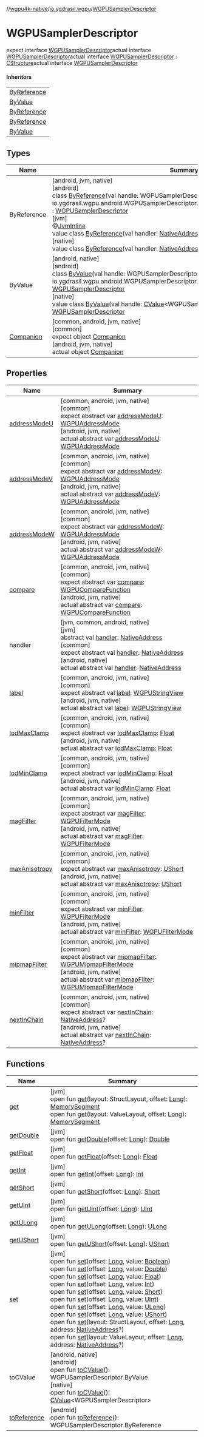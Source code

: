 //[wgpu4k-native](../../../index.md)/[io.ygdrasil.wgpu](../index.md)/[WGPUSamplerDescriptor](index.md)

# WGPUSamplerDescriptor

expect interface [WGPUSamplerDescriptor](index.md)actual interface [WGPUSamplerDescriptor](index.md)actual interface [WGPUSamplerDescriptor](index.md) : [CStructure](../../ffi/[jvm]-c-structure/index.md)actual interface [WGPUSamplerDescriptor](index.md)

#### Inheritors

| |
|---|
| [ByReference]([android]-by-reference/index.md) |
| [ByValue]([android]-by-value/index.md) |
| [ByReference]([jvm]-by-reference/index.md) |
| [ByReference]([native]-by-reference/index.md) |
| [ByValue]([native]-by-value/index.md) |

## Types

| Name | Summary |
|---|---|
| ByReference | [android, jvm, native]<br>[android]<br>class [ByReference]([android]-by-reference/index.md)(val handle: WGPUSamplerDescriptor.ByReference = io.ygdrasil.wgpu.android.WGPUSamplerDescriptor.ByReference(com.sun.jna.Pointer.NULL)) : [WGPUSamplerDescriptor](index.md)<br>[jvm]<br>@[JvmInline](https://kotlinlang.org/api/core/kotlin-stdlib/kotlin.jvm/-jvm-inline/index.html)<br>value class [ByReference]([jvm]-by-reference/index.md)(val handler: [NativeAddress](../../ffi/-native-address/index.md)) : [WGPUSamplerDescriptor](index.md)<br>[native]<br>value class [ByReference]([native]-by-reference/index.md)(val handler: [NativeAddress](../../ffi/-native-address/index.md)) : [WGPUSamplerDescriptor](index.md) |
| ByValue | [android, native]<br>[android]<br>class [ByValue]([android]-by-value/index.md)(val handle: WGPUSamplerDescriptor.ByValue = io.ygdrasil.wgpu.android.WGPUSamplerDescriptor.ByValue(com.sun.jna.Pointer.NULL)) : [WGPUSamplerDescriptor](index.md)<br>[native]<br>value class [ByValue]([native]-by-value/index.md)(val handle: [CValue](https://kotlinlang.org/api/core/kotlin-stdlib/kotlinx.cinterop/-c-value/index.html)&lt;WGPUSamplerDescriptor&gt;) : [WGPUSamplerDescriptor](index.md) |
| [Companion](-companion/index.md) | [common, android, jvm, native]<br>[common]<br>expect object [Companion](-companion/index.md)<br>[android, jvm, native]<br>actual object [Companion](-companion/index.md) |

## Properties

| Name | Summary |
|---|---|
| [addressModeU](address-mode-u.md) | [common, android, jvm, native]<br>[common]<br>expect abstract var [addressModeU](address-mode-u.md): [WGPUAddressMode](../-w-g-p-u-address-mode/index.md)<br>[android, jvm, native]<br>actual abstract var [addressModeU](address-mode-u.md): [WGPUAddressMode](../-w-g-p-u-address-mode/index.md) |
| [addressModeV](address-mode-v.md) | [common, android, jvm, native]<br>[common]<br>expect abstract var [addressModeV](address-mode-v.md): [WGPUAddressMode](../-w-g-p-u-address-mode/index.md)<br>[android, jvm, native]<br>actual abstract var [addressModeV](address-mode-v.md): [WGPUAddressMode](../-w-g-p-u-address-mode/index.md) |
| [addressModeW](address-mode-w.md) | [common, android, jvm, native]<br>[common]<br>expect abstract var [addressModeW](address-mode-w.md): [WGPUAddressMode](../-w-g-p-u-address-mode/index.md)<br>[android, jvm, native]<br>actual abstract var [addressModeW](address-mode-w.md): [WGPUAddressMode](../-w-g-p-u-address-mode/index.md) |
| [compare](compare.md) | [common, android, jvm, native]<br>[common]<br>expect abstract var [compare](compare.md): [WGPUCompareFunction](../-w-g-p-u-compare-function/index.md)<br>[android, jvm, native]<br>actual abstract var [compare](compare.md): [WGPUCompareFunction](../-w-g-p-u-compare-function/index.md) |
| handler | [jvm, common, android, native]<br>[jvm]<br>abstract val [handler](../../ffi/[jvm]-c-structure/handler.md): [NativeAddress](../../ffi/-native-address/index.md)<br>[common]<br>expect abstract val [handler](handler.md): [NativeAddress](../../ffi/-native-address/index.md)<br>[android, native]<br>actual abstract val [handler](handler.md): [NativeAddress](../../ffi/-native-address/index.md) |
| [label](label.md) | [common, android, jvm, native]<br>[common]<br>expect abstract val [label](label.md): [WGPUStringView](../-w-g-p-u-string-view/index.md)<br>[android, jvm, native]<br>actual abstract val [label](label.md): [WGPUStringView](../-w-g-p-u-string-view/index.md) |
| [lodMaxClamp](lod-max-clamp.md) | [common, android, jvm, native]<br>[common]<br>expect abstract var [lodMaxClamp](lod-max-clamp.md): [Float](https://kotlinlang.org/api/core/kotlin-stdlib/kotlin/-float/index.html)<br>[android, jvm, native]<br>actual abstract var [lodMaxClamp](lod-max-clamp.md): [Float](https://kotlinlang.org/api/core/kotlin-stdlib/kotlin/-float/index.html) |
| [lodMinClamp](lod-min-clamp.md) | [common, android, jvm, native]<br>[common]<br>expect abstract var [lodMinClamp](lod-min-clamp.md): [Float](https://kotlinlang.org/api/core/kotlin-stdlib/kotlin/-float/index.html)<br>[android, jvm, native]<br>actual abstract var [lodMinClamp](lod-min-clamp.md): [Float](https://kotlinlang.org/api/core/kotlin-stdlib/kotlin/-float/index.html) |
| [magFilter](mag-filter.md) | [common, android, jvm, native]<br>[common]<br>expect abstract var [magFilter](mag-filter.md): [WGPUFilterMode](../-w-g-p-u-filter-mode/index.md)<br>[android, jvm, native]<br>actual abstract var [magFilter](mag-filter.md): [WGPUFilterMode](../-w-g-p-u-filter-mode/index.md) |
| [maxAnisotropy](max-anisotropy.md) | [common, android, jvm, native]<br>[common]<br>expect abstract var [maxAnisotropy](max-anisotropy.md): [UShort](https://kotlinlang.org/api/core/kotlin-stdlib/kotlin/-u-short/index.html)<br>[android, jvm, native]<br>actual abstract var [maxAnisotropy](max-anisotropy.md): [UShort](https://kotlinlang.org/api/core/kotlin-stdlib/kotlin/-u-short/index.html) |
| [minFilter](min-filter.md) | [common, android, jvm, native]<br>[common]<br>expect abstract var [minFilter](min-filter.md): [WGPUFilterMode](../-w-g-p-u-filter-mode/index.md)<br>[android, jvm, native]<br>actual abstract var [minFilter](min-filter.md): [WGPUFilterMode](../-w-g-p-u-filter-mode/index.md) |
| [mipmapFilter](mipmap-filter.md) | [common, android, jvm, native]<br>[common]<br>expect abstract var [mipmapFilter](mipmap-filter.md): [WGPUMipmapFilterMode](../-w-g-p-u-mipmap-filter-mode/index.md)<br>[android, jvm, native]<br>actual abstract var [mipmapFilter](mipmap-filter.md): [WGPUMipmapFilterMode](../-w-g-p-u-mipmap-filter-mode/index.md) |
| [nextInChain](next-in-chain.md) | [common, android, jvm, native]<br>[common]<br>expect abstract var [nextInChain](next-in-chain.md): [NativeAddress](../../ffi/-native-address/index.md)?<br>[android, jvm, native]<br>actual abstract var [nextInChain](next-in-chain.md): [NativeAddress](../../ffi/-native-address/index.md)? |

## Functions

| Name | Summary |
|---|---|
| [get](../../ffi/[jvm]-c-structure/get.md) | [jvm]<br>open fun [get](../../ffi/[jvm]-c-structure/get.md)(layout: StructLayout, offset: [Long](https://kotlinlang.org/api/core/kotlin-stdlib/kotlin/-long/index.html)): [MemorySegment](../../ffi/-memory-segment/index.md)<br>open fun [get](../../ffi/[jvm]-c-structure/get.md)(layout: ValueLayout, offset: [Long](https://kotlinlang.org/api/core/kotlin-stdlib/kotlin/-long/index.html)): [MemorySegment](../../ffi/-memory-segment/index.md) |
| [getDouble](../../ffi/[jvm]-c-structure/get-double.md) | [jvm]<br>open fun [getDouble](../../ffi/[jvm]-c-structure/get-double.md)(offset: [Long](https://kotlinlang.org/api/core/kotlin-stdlib/kotlin/-long/index.html)): [Double](https://kotlinlang.org/api/core/kotlin-stdlib/kotlin/-double/index.html) |
| [getFloat](../../ffi/[jvm]-c-structure/get-float.md) | [jvm]<br>open fun [getFloat](../../ffi/[jvm]-c-structure/get-float.md)(offset: [Long](https://kotlinlang.org/api/core/kotlin-stdlib/kotlin/-long/index.html)): [Float](https://kotlinlang.org/api/core/kotlin-stdlib/kotlin/-float/index.html) |
| [getInt](../../ffi/[jvm]-c-structure/get-int.md) | [jvm]<br>open fun [getInt](../../ffi/[jvm]-c-structure/get-int.md)(offset: [Long](https://kotlinlang.org/api/core/kotlin-stdlib/kotlin/-long/index.html)): [Int](https://kotlinlang.org/api/core/kotlin-stdlib/kotlin/-int/index.html) |
| [getShort](../../ffi/[jvm]-c-structure/get-short.md) | [jvm]<br>open fun [getShort](../../ffi/[jvm]-c-structure/get-short.md)(offset: [Long](https://kotlinlang.org/api/core/kotlin-stdlib/kotlin/-long/index.html)): [Short](https://kotlinlang.org/api/core/kotlin-stdlib/kotlin/-short/index.html) |
| [getUInt](../../ffi/[jvm]-c-structure/get-u-int.md) | [jvm]<br>open fun [getUInt](../../ffi/[jvm]-c-structure/get-u-int.md)(offset: [Long](https://kotlinlang.org/api/core/kotlin-stdlib/kotlin/-long/index.html)): [UInt](https://kotlinlang.org/api/core/kotlin-stdlib/kotlin/-u-int/index.html) |
| [getULong](../../ffi/[jvm]-c-structure/get-u-long.md) | [jvm]<br>open fun [getULong](../../ffi/[jvm]-c-structure/get-u-long.md)(offset: [Long](https://kotlinlang.org/api/core/kotlin-stdlib/kotlin/-long/index.html)): [ULong](https://kotlinlang.org/api/core/kotlin-stdlib/kotlin/-u-long/index.html) |
| [getUShort](../../ffi/[jvm]-c-structure/get-u-short.md) | [jvm]<br>open fun [getUShort](../../ffi/[jvm]-c-structure/get-u-short.md)(offset: [Long](https://kotlinlang.org/api/core/kotlin-stdlib/kotlin/-long/index.html)): [UShort](https://kotlinlang.org/api/core/kotlin-stdlib/kotlin/-u-short/index.html) |
| [set](../../ffi/[jvm]-c-structure/set.md) | [jvm]<br>open fun [set](../../ffi/[jvm]-c-structure/set.md)(offset: [Long](https://kotlinlang.org/api/core/kotlin-stdlib/kotlin/-long/index.html), value: [Boolean](https://kotlinlang.org/api/core/kotlin-stdlib/kotlin/-boolean/index.html))<br>open fun [set](../../ffi/[jvm]-c-structure/set.md)(offset: [Long](https://kotlinlang.org/api/core/kotlin-stdlib/kotlin/-long/index.html), value: [Double](https://kotlinlang.org/api/core/kotlin-stdlib/kotlin/-double/index.html))<br>open fun [set](../../ffi/[jvm]-c-structure/set.md)(offset: [Long](https://kotlinlang.org/api/core/kotlin-stdlib/kotlin/-long/index.html), value: [Float](https://kotlinlang.org/api/core/kotlin-stdlib/kotlin/-float/index.html))<br>open fun [set](../../ffi/[jvm]-c-structure/set.md)(offset: [Long](https://kotlinlang.org/api/core/kotlin-stdlib/kotlin/-long/index.html), value: [Int](https://kotlinlang.org/api/core/kotlin-stdlib/kotlin/-int/index.html))<br>open fun [set](../../ffi/[jvm]-c-structure/set.md)(offset: [Long](https://kotlinlang.org/api/core/kotlin-stdlib/kotlin/-long/index.html), value: [Short](https://kotlinlang.org/api/core/kotlin-stdlib/kotlin/-short/index.html))<br>open fun [set](../../ffi/[jvm]-c-structure/set.md)(offset: [Long](https://kotlinlang.org/api/core/kotlin-stdlib/kotlin/-long/index.html), value: [UInt](https://kotlinlang.org/api/core/kotlin-stdlib/kotlin/-u-int/index.html))<br>open fun [set](../../ffi/[jvm]-c-structure/set.md)(offset: [Long](https://kotlinlang.org/api/core/kotlin-stdlib/kotlin/-long/index.html), value: [ULong](https://kotlinlang.org/api/core/kotlin-stdlib/kotlin/-u-long/index.html))<br>open fun [set](../../ffi/[jvm]-c-structure/set.md)(offset: [Long](https://kotlinlang.org/api/core/kotlin-stdlib/kotlin/-long/index.html), value: [UShort](https://kotlinlang.org/api/core/kotlin-stdlib/kotlin/-u-short/index.html))<br>open fun [set](../../ffi/[jvm]-c-structure/set.md)(layout: StructLayout, offset: [Long](https://kotlinlang.org/api/core/kotlin-stdlib/kotlin/-long/index.html), address: [NativeAddress](../../ffi/-native-address/index.md)?)<br>open fun [set](../../ffi/[jvm]-c-structure/set.md)(layout: ValueLayout, offset: [Long](https://kotlinlang.org/api/core/kotlin-stdlib/kotlin/-long/index.html), address: [NativeAddress](../../ffi/-native-address/index.md)?) |
| toCValue | [android, native]<br>[android]<br>open fun [toCValue]([android]to-c-value.md)(): WGPUSamplerDescriptor.ByValue<br>[native]<br>open fun [toCValue]([native]to-c-value.md)(): [CValue](https://kotlinlang.org/api/core/kotlin-stdlib/kotlinx.cinterop/-c-value/index.html)&lt;WGPUSamplerDescriptor&gt; |
| [toReference](to-reference.md) | [android]<br>open fun [toReference](to-reference.md)(): WGPUSamplerDescriptor.ByReference |
